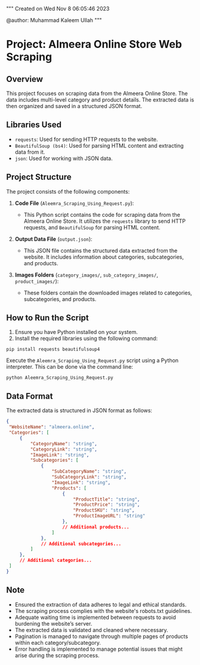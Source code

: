 
"""
Created on Wed Nov  8 06:05:46 2023

@author: Muhammad Kaleem Ullah
"""

# Project: Almeera Online Store Web Scraping

## Overview

This project focuses on scraping data from the Almeera Online Store. The data includes multi-level category and product details. The extracted data is then organized and saved in a structured JSON format.

## Libraries Used

- `requests`: Used for sending HTTP requests to the website.
- `BeautifulSoup (bs4)`: Used for parsing HTML content and extracting data from it.
- `json`: Used for working with JSON data.

## Project Structure

The project consists of the following components:

1. **Code File** (`Aleemra_Scraping_Using_Request.py`):
   - This Python script contains the code for scraping data from the Almeera Online Store. It utilizes the `requests` library to send HTTP requests, and `BeautifulSoup` for parsing HTML content.

2. **Output Data File** (`output.json`):
   - This JSON file contains the structured data extracted from the website. It includes information about categories, subcategories, and products.

3. **Images Folders** (`category_images/`, `sub_category_images/`, `product_images/`):
   - These folders contain the downloaded images related to categories, subcategories, and products.

## How to Run the Script

1. Ensure you have Python installed on your system.
2. Install the required libraries using the following command:

```
pip install requests beautifulsoup4
```

Execute the `Aleemra_Scraping_Using_Request.py` script using a Python interpreter. This can be done via the command line:
```
python Aleemra_Scraping_Using_Request.py
```

## Data Format

The extracted data is structured in JSON format as follows:

```json
{
 "WebsiteName": "almeera.online",
 "Categories": [
     {
         "CategoryName": "string",
         "CategoryLink": "string",
         "ImageLink": "string",
         "Subcategories": [
             {
                 "SubCategoryName": "string",
                 "SubCategoryLink": "string",
                 "ImageLink": "string",
                 "Products": [
                     {
                         "ProductTitle": "string",
                         "ProductPrice": "string",
                         "ProductSKU": "string",
                         "ProductImageURL": "string"
                     },
                     // Additional products...
                 ]
             },
             // Additional subcategories...
         ]
     },
     // Additional categories...
 ]
}

```
## Note
- Ensured the extraction of data adheres to legal and ethical standards.
- The scraping process complies with the website's robots.txt guidelines.
- Adequate waiting time is implemented between requests to avoid burdening the website’s server.
- The extracted data is validated and cleaned where necessary.
- Pagination is managed to navigate through multiple pages of products within each category/subcategory.
- Error handling is implemented to manage potential issues that might arise during the scraping process.
